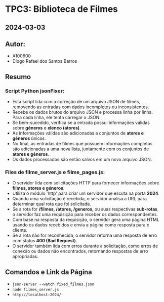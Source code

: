 # TPC3: Biblioteca de Filmes
## 2024-03-03

## Autor:
- A100600
- Diogo Rafael dos Santos Barros

## Resumo
### **Script Python jsonFixer:**
- Esta script lida com a correção de um arquivo JSON de filmes, removendo as entradas com dados incompletos ou inconsistentes.
- Recebe os dados brutos do arquivo JSON e processa linha por linha. Para cada linha, ele tenta carregar o JSON.
- Se bem-sucedido, verifica se a entrada possui informações válidas sobre **géneros** e **elenco (atores)**.
- As informações válidas são adicionadas a conjuntos de **atores e géneros** únicos.
- No final, as entradas de filmes que possuem informações completas são adicionadas a uma nova lista, juntamente com os conjuntos de **atores e géneros**.
- Os dados processados são então salvos em um novo arquivo JSON.

### **Files de filme_server.js e filme_pages.js:**
- O servidor lida com solicitações HTTP para fornecer informações sobre **filmes, atores e géneros**.
- Utiliza o módulo 'http' para criar um servidor que escuta na porta **2024**.
- Quando uma solicitação é recebida, o servidor analisa a URL para determinar qual rota que foi solicitada.
- Se a rota for **/filmes, /atores, /generos**, ou suas respectivas **sub-rotas**, o servidor faz uma requisição para receber os dados correspondentes.
- Com base na resposta da requisição, o servidor gera uma página HTML usando os dados recebidos e envia a página como resposta para o cliente.
- Se a rota não for reconhecida, o servidor retorna uma resposta de erro com status **400 (Bad Request)**.
- O servidor também lida com erros durante a solicitação, como erros de conexão ou dados não encontrados, retornando respostas de erro apropriadas.

## Comandos e Link da Página
- ```json-server --watch fixed_filmes.json```
- ```node filmes_server.js```
- ```http://localhost:2024/```
